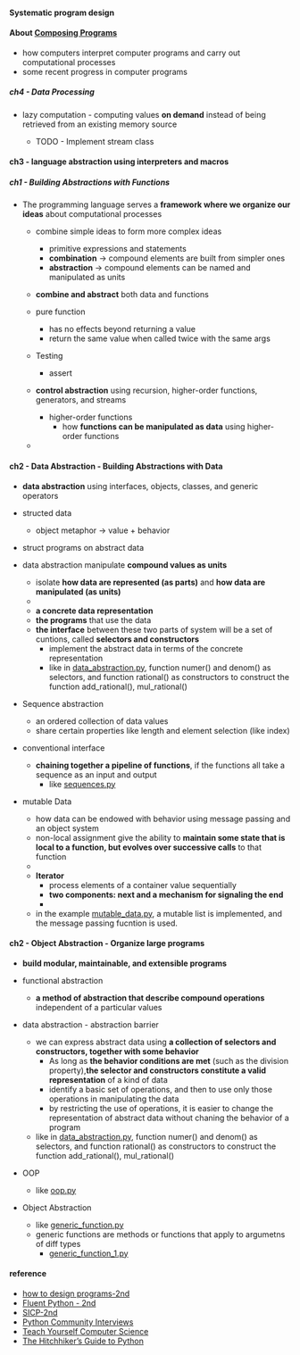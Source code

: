 
#### Systematic program design 

#### About [Composing Programs](http://composingprograms.com/pages/11-getting-started.html)    
* how computers interpret computer programs and carry out computational processes  
* some recent progress in computer programs  


##### ch4 - Data Processing  
* lazy computation - computing values **on demand** instead of being retrieved from an existing memory source  

  -  TODO - Implement stream class 


#### ch3 - **language abstraction** using interpreters and macros  


##### ch1 - Building Abstractions with Functions  

* The programming language serves a **framework where we organize our ideas** about computational processes   
  - combine simple ideas to form more complex ideas  
    + primitive expressions and statements  
    + **combination** -> compound elements are built from simpler ones  
    + **abstraction** -> compound elements can be named and manipulated as units  
  - **combine and abstract** both data and functions  
  - pure function 
    + has no effects beyond returning a value  
    + return the same value when called twice with the same args  
  - Testing  
    + assert 

  - **control abstraction** using recursion, higher-order functions, generators, and streams  
    + higher-order functions 
      - how **functions can be manipulated as data** using higher-order functions  
  - 

#### ch2 - Data Abstraction - Building Abstractions with Data  
  - **data abstraction** using interfaces, objects, classes, and generic operators  
  - structed data  
    + object metaphor -> value + behavior  
  - struct programs on abstract data  
  - data abstraction manipulate **compound values as units**  
    + isolate **how data are represented (as parts)** and **how data are manipulated (as units)**  
    +  
    + **a concrete data representation**  
    + **the programs** that use the data  
    + **the interface** between these two parts of system will be a set of cuntions, called **selectors and constructors**   
      - implement the abstract data in terms of the concrete representation   
      - like in [data_abstraction.py](https://github.com/muyun/dev.programming/blob/master/sicp/exercise_py/data_abstraction.py),  function numer() and denom() as selectors, and function rational() as constructors to construct the function add_rational(), mul_rational()  

  - Sequence abstraction  
    + an ordered collection of data values  
    + share certain properties like length and element selection (like index)  

  - conventional interface  
    + **chaining together a pipeline of functions**, if the functions all take a sequence as an input and output  
      - like [sequences.py](https://github.com/muyun/dev.programming/blob/master/sicp/exercise_py/sequences.py)  
    

  - mutable Data  
    + how data can be endowed with behavior using message passing and an object system 
    + non-local assignment give the ability to **maintain some state that is local to a function, but evolves over successive calls** to that function   
    +  
    + **Iterator**    
      - process elements of a container value sequentially  
      - **two components: next and a mechanism for signaling the end**    
      - 
    + in the example [mutable_data.py](https://github.com/muyun/dev.programming/blob/master/sicp/exercise_py/mutable_data.py), a mutable list is implemented, and the message passing fucntion is used.  



#### ch2 - Object Abstraction - Organize large programs  
  - **build modular, maintainable, and extensible programs**       
  - functional abstraction  
    + **a method of abstraction that describe compound operations** independent of a particular values  

  - data abstraction  - abstraction barrier  
    +  we can express abstract data using **a collection of selectors and constructors, together with some behavior**  
       - As long as **the behavior conditions are met** (such as the division property),**the selector and constructors constitute a valid representation** of a kind of data  
       - identify a basic set of operations, and then to use only those operations in manipulating the data
       - by restricting the use of operations, it is easier to change the representation of abstract data without chaning the behavior of a program  
    +  like in [data_abstraction.py](https://github.com/muyun/dev.programming/blob/master/sicp/exercise_py/data_abstraction.py),  function numer() and denom() as selectors, and function rational() as constructors to construct the function add_rational(), mul_rational()  
    
  - OOP    
    + like [oop.py](https://github.com/muyun/dev.programming/blob/master/sicp/exercise_py/oop.py)  
  
  - Object Abstraction  
    + like [generic_function.py](https://github.com/muyun/dev.programming/blob/master/sicp/exercise_py/generic_function.py)   
    + generic functions are methods or functions that apply to argumetns of diff types  
      - [generic_function_1.py](https://github.com/muyun/dev.programming/blob/master/sicp/exercise_py/generic_function_1.py)  

#### reference   
* [how to design programs-2nd](https://htdp.org/2018-01-06/Book/index.html) 
* [Fluent Python - 2nd](https://learning-oreilly-com.easyaccess1.lib.cuhk.edu.hk/library/view/fluent-python-2nd/9781492056348/?ar=)
* [SICP-2nd](http://sarabander.github.io/sicp/html/Preface.xhtml#Preface)
* [Python Community Interviews](https://realpython.com/team/rwhite/)  
* [Teach Yourself Computer Science](https://teachyourselfcs.com/)
* [The Hitchhiker’s Guide to Python](http://docs.python-guide.org/en/latest/#)
